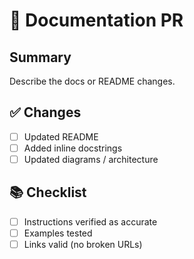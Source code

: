 # 📝 Documentation PR

## Summary
Describe the docs or README changes.

## ✅ Changes
- [ ] Updated README
- [ ] Added inline docstrings
- [ ] Updated diagrams / architecture

## 📚 Checklist
- [ ] Instructions verified as accurate
- [ ] Examples tested
- [ ] Links valid (no broken URLs)
